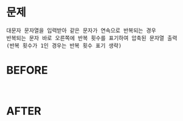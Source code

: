 # 문제

<pre>
대문자 문자열을 입력받아 같은 문자가 연속으로 반복되는 경우 
반복되는 문자 바로 오른쪽에 반복 횟수를 표기하여 압축된 문자열 출력
(반복 횟수가 1인 경우는 반복 횟수 표기 생략)
</pre>

# BEFORE

<pre>

</pre>

# AFTER

<pre>

</pre>
